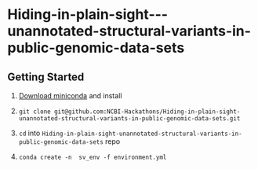 # Hiding-in-plain-sight---unannotated-structural-variants-in-public-genomic-data-sets

## Getting Started
1. [Download miniconda](https://docs.conda.io/en/latest/miniconda.html) and install

2. ```git clone git@github.com:NCBI-Hackathons/Hiding-in-plain-sight-unannotated-structural-variants-in-public-genomic-data-sets.git```

3. `cd` into `Hiding-in-plain-sight-unannotated-structural-variants-in-public-genomic-data-sets` repo

3. ```conda create -n  sv_env -f environment.yml```
